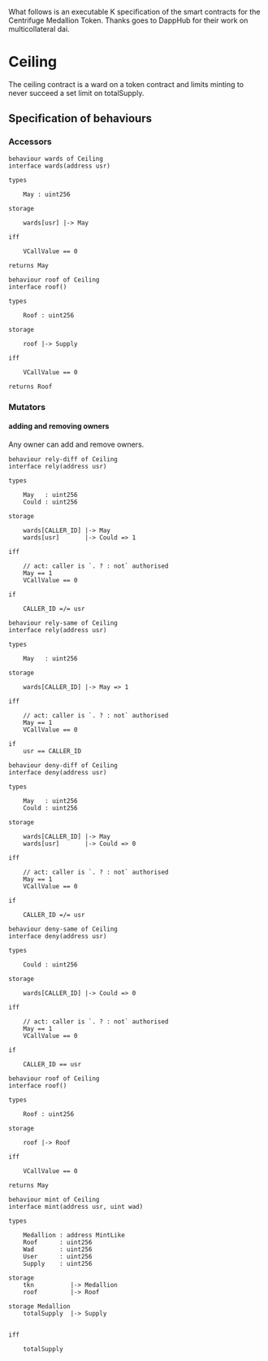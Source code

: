 What follows is an executable K specification of the smart contracts for the Centrifuge Medallion Token. Thanks goes to DappHub for their work on multicollateral dai.

# Ceiling
The ceiling contract is a ward on a token contract and limits minting to never succeed a set limit on totalSupply.

## Specification of behaviours

### Accessors

```act
behaviour wards of Ceiling 
interface wards(address usr)

types

    May : uint256

storage

    wards[usr] |-> May

iff

    VCallValue == 0

returns May
```


```act
behaviour roof of Ceiling
interface roof()

types

    Roof : uint256

storage

    roof |-> Supply

iff

    VCallValue == 0

returns Roof
```


### Mutators


#### adding and removing owners

Any owner can add and remove owners.

```act
behaviour rely-diff of Ceiling 
interface rely(address usr)

types

    May   : uint256
    Could : uint256

storage

    wards[CALLER_ID] |-> May
    wards[usr]       |-> Could => 1

iff

    // act: caller is `. ? : not` authorised
    May == 1
    VCallValue == 0

if

    CALLER_ID =/= usr
```

```act
behaviour rely-same of Ceiling
interface rely(address usr)

types

    May   : uint256

storage

    wards[CALLER_ID] |-> May => 1

iff

    // act: caller is `. ? : not` authorised
    May == 1
    VCallValue == 0

if
    usr == CALLER_ID
```

```act
behaviour deny-diff of Ceiling
interface deny(address usr)

types

    May   : uint256
    Could : uint256

storage

    wards[CALLER_ID] |-> May
    wards[usr]       |-> Could => 0

iff

    // act: caller is `. ? : not` authorised
    May == 1
    VCallValue == 0

if

    CALLER_ID =/= usr
```

```act
behaviour deny-same of Ceiling
interface deny(address usr)

types

    Could : uint256

storage

    wards[CALLER_ID] |-> Could => 0

iff

    // act: caller is `. ? : not` authorised
    May == 1
    VCallValue == 0

if

    CALLER_ID == usr
```

```
behaviour roof of Ceiling 
interface roof()

types

    Roof : uint256

storage

    roof |-> Roof 

iff

    VCallValue == 0

returns May
```


```act
behaviour mint of Ceiling
interface mint(address usr, uint wad)

types
     
    Medallion : address MintLike
    Roof      : uint256
    Wad       : uint256
    User      : uint256
    Supply    : uint256

storage
    tkn          |-> Medallion
    roof         |-> Roof

storage Medallion 
    totalSupply  |-> Supply
    

iff 
    
    totalSupply 
```   
